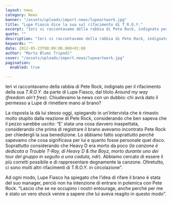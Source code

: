 ```yaml
---
layout: news
category: News
banner: "/assets/uploads/import.news/lupeartwork.jpg"
title: "Lupe Fiasco dice la sua sul rifacimento di T.R.O.Y."
excerpt: "Ieri vi raccontavamo della rabbia di Pete Rock, indignato per il rifacimento della sua T.R.O.Y. da parte di Lupe Fiasco, dal titolo Around my way (freedom ain’t free). Chiudevamo la news con un dubbio: chi avrà dato il permesso a Lupe di rimettere mano al brano? La risposta la dà lui stesso oggi, spiegando in [&hellip"
quote: ""
description: "Ieri vi raccontavamo della rabbia di Pete Rock, indignato per il rifacimento della sua T.R.O.Y. da parte di Lupe Fiasco, dal titolo Around my way (freedom ain’t free). Chiudevamo la news con un dubbio: chi avrà dato il permesso a Lupe di rimettere mano al brano? La risposta la dà lui stesso oggi, spiegando in [&hellip"
keywords: ""
date: 2012-05-23T00:00:00.000+01:00
author: "Marta Blumi Tripodi"
cover: "/assets/uploads/import.news/lupeartwork.jpg"
pagination:
  enabled: true

---
```


Ieri vi raccontavamo della rabbia di Pete Rock, indignato per il rifacimento della sua _T.R.O.Y._ da parte di Lupe Fiasco, dal titolo _Around my way (freedom ain’t free)_. Chiudevamo la news con un dubbio: chi avrà dato il permesso a Lupe di rimettere mano al brano?

La risposta la dà lui stesso oggi, spiegando in un’intervista che è rimasto molto stupito dalla reazione di Pete Rock, considerando che ben sapeva che il pezzo sarebbe uscito: “E’ stata una cosa davvero inaspettata, considerando che prima di registrare il brano avevamo incontrato Pete Rock per chiedergli la sua benedizione. Lo abbiamo fatto soprattutto perché sapevamo che cosa significava per lui e quanto fosse personale quel disco. Soprattutto considerando che Heavy D era morto da poco (_la canzone è dedicata a Trouble T-Roy, di Heavy D & the Boyz, morto durante uno dei tour del gruppo in seguito a una caduta, ndr_). Abbiamo cercato di essere il più corretti possibile e di rappresentare degnamente la canzone. Oltretutto, ci sono molti altri rifacimenti di T.R.O.Y. in circolazione”.

Ad ogni modo, Lupe Fiasco ha spiegato che l’idea di rifare il brano è stata del suo manager, perciò non ha intenzione di entrare in polemica con Pete Rock. “Lascio che se ne occupino i nostri entourage, anche perché per me è stato un vero shock venire a sapere che lui aveva reagito in questo modo”.
